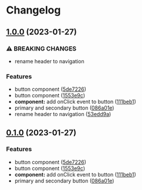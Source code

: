# Changelog

## [1.0.0](https://github.com/jiayike/pixel-ui/compare/components-v0.1.1...components-v1.0.0) (2023-01-27)


### ⚠ BREAKING CHANGES

* rename header to navigation

### Features

* button component ([5de7226](https://github.com/jiayike/pixel-ui/commit/5de722656b3c2d906f79657fd94e751d75c5240f))
* button component ([1553e9c](https://github.com/jiayike/pixel-ui/commit/1553e9cd0aefb923c0d5df1aba7fd0d68435ca26))
* **component:** add onClick event to button ([111beb1](https://github.com/jiayike/pixel-ui/commit/111beb1401bbca6784d717ee7182156d70b52d27))
* primary and secondary button ([086a01e](https://github.com/jiayike/pixel-ui/commit/086a01ebf86af2aa1af9f61ae28f13698bbed8a2))
* rename header to navigation ([53edd9a](https://github.com/jiayike/pixel-ui/commit/53edd9a197c3725834d07e0fac50de04a5f8d3a5))

## [0.1.0](https://github.com/jiayike/pixel-ui/compare/components-v0.0.1...components-v0.1.0) (2023-01-27)


### Features

* button component ([5de7226](https://github.com/jiayike/pixel-ui/commit/5de722656b3c2d906f79657fd94e751d75c5240f))
* button component ([1553e9c](https://github.com/jiayike/pixel-ui/commit/1553e9cd0aefb923c0d5df1aba7fd0d68435ca26))
* **component:** add onClick event to button ([111beb1](https://github.com/jiayike/pixel-ui/commit/111beb1401bbca6784d717ee7182156d70b52d27))
* primary and secondary button ([086a01e](https://github.com/jiayike/pixel-ui/commit/086a01ebf86af2aa1af9f61ae28f13698bbed8a2))

